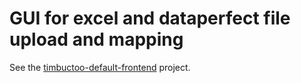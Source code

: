 # GUI for excel and dataperfect file upload and mapping

See the [timbuctoo-default-frontend](https://github.com/HuygensING/timbuctoo-default-frontend) project.
